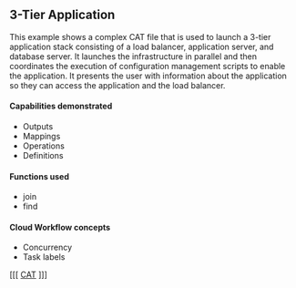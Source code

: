 ## 3-Tier Application

This example shows a complex CAT file that is used to launch a 3-tier application stack consisting of a load balancer, application server, and database server. It launches the infrastructure in parallel and then coordinates the execution of configuration management scripts to enable the application. It presents the user with information about the application so they can access the application and the load balancer.

#### Capabilities demonstrated
* Outputs
* Mappings
* Operations
* Definitions

#### Functions used
* join
* find

#### Cloud Workflow concepts
* Concurrency
* Task labels

[[[
[CAT](v14_3tier.cat.rb)
]]]
